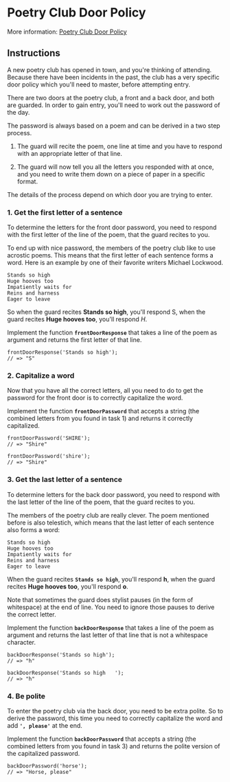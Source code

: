 # Poetry Club Door Policy

More information: [Poetry Club Door Policy](https://exercism.org/tracks/javascript/exercises/poetry-club-door-policy)

## Instructions

A new poetry club has opened in town, and you're thinking of attending. Because there have been incidents in the past, the club has a very specific door policy which you'll need to master, before attempting entry.

There are two doors at the poetry club, a front and a back door, and both are guarded. In order to gain entry, you'll need to work out the password of the day.

The password is always based on a poem and can be derived in a two step process.

1. The guard will recite the poem, one line at time and you have to respond with an appropriate letter of that line.

2. The guard will now tell you all the letters you responded with at once, and you need to write them down on a piece of paper in a specific format.

The details of the process depend on which door you are trying to enter.

### 1. Get the first letter of a sentence

To determine the letters for the front door password, you need to respond with the first letter of the line of the poem, that the guard recites to you.

To end up with nice password, the members of the poetry club like to use acrostic poems. This means that the first letter of each sentence forms a word. Here is an example by one of their favorite writers Michael Lockwood.

```
Stands so high
Huge hooves too
Impatiently waits for
Reins and harness
Eager to leave
```

So when the guard recites **Stands so high**, you'll respond S, when the guard recites **Huge hooves too**, you'll respond _H_.

Implement the function **`frontDoorResponse`** that takes a line of the poem as argument and returns the first letter of that line.

```
frontDoorResponse('Stands so high');
// => "S"
```

### 2. Capitalize a word

Now that you have all the correct letters, all you need to do to get the password for the front door is to correctly capitalize the word.

Implement the function **`frontDoorPassword`** that accepts a string (the combined letters from you found in task 1) and returns it correctly capitalized.

```
frontDoorPassword('SHIRE');
// => "Shire"

frontDoorPassword('shire');
// => "Shire"
```

### 3. Get the last letter of a sentence

To determine letters for the back door password, you need to respond with the last letter of the line of the poem, that the guard recites to you.

The members of the poetry club are really clever. The poem mentioned before is also telestich, which means that the last letter of each sentence also forms a word:

```
Stands so high
Huge hooves too
Impatiently waits for
Reins and harness
Eager to leave
```

When the guard recites **`Stands so high`**, you'll respond **h**, when the guard recites **Huge hooves too**, you'll respond **o**.

Note that sometimes the guard does stylist pauses (in the form of whitespace) at the end of line. You need to ignore those pauses to derive the correct letter.

Implement the function **`backDoorResponse`** that takes a line of the poem as argument and returns the last letter of that line that is not a whitespace character.

```
backDoorResponse('Stands so high');
// => "h"

backDoorResponse('Stands so high   ');
// => "h"
```

### 4. Be polite

To enter the poetry club via the back door, you need to be extra polite. So to derive the password, this time you need to correctly capitalize the word and add **`', please'`** at the end.

Implement the function **`backDoorPassword`** that accepts a string (the combined letters from you found in task 3) and returns the polite version of the capitalized password.

```
backDoorPassword('horse');
// => "Horse, please"
```
